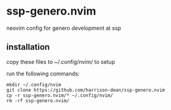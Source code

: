 # ssp-genero.nvim
neovim config for genero development at ssp

## installation
copy these files to ~/.config/nvim/ to setup

run the following commands:
```
mkdir ~/.config/nvim
git clone https://github.com/harrison-dean/ssp-genero.nvim
cp -r ssp-genero.nvim/* ~/.config/nvim/
rm -rf ssp-genero.nvim/
```
